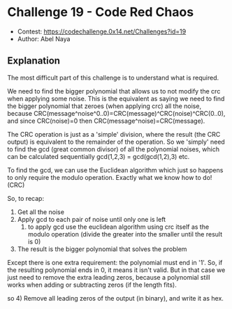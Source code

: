 # Challenge 19 - Code Red Chaos
- Contest: https://codechallenge.0x14.net/Challenges?id=19
- Author: Abel Naya

## Explanation
The most difficult part of this challenge is to understand what is required.

We need to find the bigger polynomial that allows us to not modify the crc when applying some noise.
This is the equivalent as saying we need to find the bigger polynomial that zeroes (when applying crc) all the noise, because CRC(message^noise^0..0)=CRC(message)^CRC(noise)^CRC(0..0), and since CRC(noise)=0 then CRC(message^noise)=CRC(message).

The CRC operation is just as a 'simple' division, where the result (the CRC output) is equivalent to the remainder of the operation. So we 'simply' need to find the gcd (great common divisor) of all the polynomial noises, which can be calculated sequentially gcd(1,2,3) = gcd(gcd(1,2),3) etc.

To find the gcd, we can use the Euclidean algorithm which just so happens to only require the modulo operation. Exactly what we know how to do! (CRC)

So, to recap:
1) Get all the noise
2) Apply gcd to each pair of noise until only one is left
   1) to apply gcd use the euclidean algorithm using crc itself as the modulo operation (divide the greater into the smaller until the result is 0)
3) The result is the bigger polynomial that solves the problem

Except there is one extra requirement: the polynomial must end in '1'.
So, if the resulting polynomial ends in 0, it means it isn't valid. But in that case we just need to remove the extra leading zeros, because a polynomial still works when adding or subtracting zeros (if the length fits).

so
4) Remove all leading zeros of the output (in binary), and write it as hex.